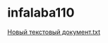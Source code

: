 # infalaba110

[Новый текстовый документ.txt](https://github.com/mok-hue/infalaba110/files/7389144/default.txt)
